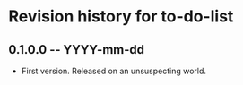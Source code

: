 # Revision history for to-do-list

## 0.1.0.0 -- YYYY-mm-dd

* First version. Released on an unsuspecting world.
